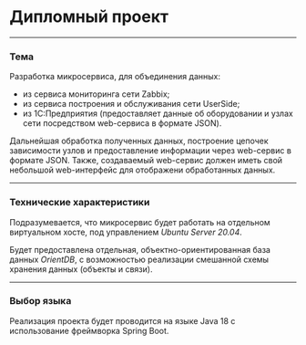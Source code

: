 # Дипломный проект

---

### Тема

Разработка микросервиса, для объединения данных:
- из сервиса мониторинга сети Zabbix;
- из сервиса построения и обслуживания сети UserSide;
- из 1С:Предприятия (предоставляет данные об оборудовании и узлах сети посредством web-сервиса в формате JSON).

Дальнейшая обработка полученных данных, построение цепочек зависимости узлов и предоставление информации через web-сервис в формате JSON. Также, создаваемый web-сервис должен иметь свой небольшой web-интерфейс для отображени обработанных данных.

---

### Технические характеристики

Подразумевается, что микросервис будет работать на отдельном виртуальном хосте, под управлением *Ubuntu Server 20.04*.

Будет предоставлена отдельная, объектно-ориентированная база данных *OrientDB*, с возможностью реализации смешанной схемы хранения данных (объекты и связи).

---

### Выбор языка

Реализация проекта будет проводится на языке Java 18 с использование фреймворка Spring Boot.